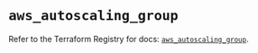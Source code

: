 # `aws_autoscaling_group`

Refer to the Terraform Registry for docs: [`aws_autoscaling_group`](https://registry.terraform.io/providers/hashicorp/aws/5.70.0/docs/resources/autoscaling_group).
